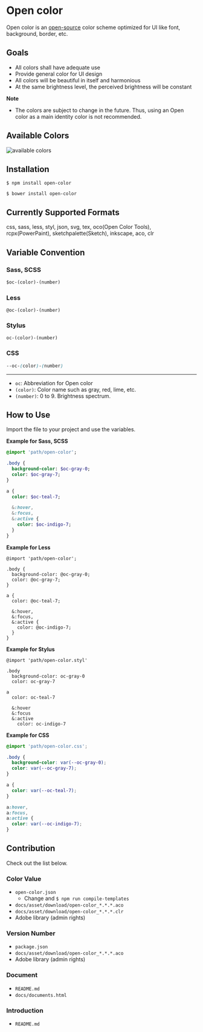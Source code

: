 # Open color

Open color is an [open-source](https://en.wikipedia.org/wiki/Open-source_software) color scheme optimized for UI like font, background, border, etc.

## Goals

- All colors shall have adequate use
- Provide general color for UI design
- All colors will be beautiful in itself and harmonious
- At the same brightness level, the perceived brightness will be constant

**Note**

* The colors are subject to change in the future. Thus, using an Open color as a main identity color is not recommended.

## Available Colors

![available colors](https://yeun.github.io/open-color/asset/images/open-color.svg)

## Installation

```
$ npm install open-color
```
```
$ bower install open-color
```

## Currently Supported Formats

css, sass, less, styl, json, svg, tex, oco(Open Color Tools), rcpx(PowerPaint), sketchpalette(Sketch), inkscape, aco, clr

## Variable Convention

### Sass, SCSS

```sass
$oc-(color)-(number)
```

### Less

```less
@oc-(color)-(number)
```

### Stylus

```styl
oc-(color)-(number)
```
### CSS

```css
--oc-(color)-(number)
```

---

- `oc`:  Abbreviation for Open color
- `(color)`: Color name such as gray, red, lime, etc.
- `(number)`: 0 to 9. Brightness spectrum.

## How to Use

Import the file to your project and use the variables.

**Example for Sass, SCSS**

```sass
@import 'path/open-color';

.body {
  background-color: $oc-gray-0;
  color: $oc-gray-7;
}

a {
  color: $oc-teal-7;

  &:hover,
  &:focus,
  &:active {
    color: $oc-indigo-7;
  }
}
```

**Example for Less**

```less
@import 'path/open-color';

.body {
  background-color: @oc-gray-0;
  color: @oc-gray-7;
}

a {
  color: @oc-teal-7;

  &:hover,
  &:focus,
  &:active {
    color: @oc-indigo-7;
  }
}
```

**Example for Stylus**

```styl
@import 'path/open-color.styl'

.body
  background-color: oc-gray-0
  color: oc-gray-7

a
  color: oc-teal-7

  &:hover
  &:focus
  &:active
    color: oc-indigo-7
```

**Example for CSS**

```css
@import 'path/open-color.css';

.body {
  background-color: var(--oc-gray-0);
  color: var(--oc-gray-7);
}

a {
  color: var(--oc-teal-7);
}

a:hover,
a:focus,
a:active {
  color: var(--oc-indigo-7);
}
```

## Contribution

Check out the list below.

### Color Value

- `open-color.json`
   - Change and `$ npm run compile-templates`
- `docs/asset/download/open-color_*.*.*.aco`
- `docs/asset/download/open-color_*.*.*.clr`
- Adobe library (admin rights)

### Version Number

- `package.json`
- `docs/asset/download/open-color_*.*.*.aco`
- Adobe library (admin rights)

### Document

- `README.md`
- `docs/documents.html`

### Introduction

- `README.md`
